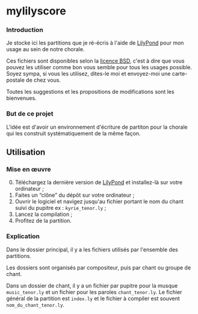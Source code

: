 # mylilyscore

### Introduction

Je stocke ici les partitions que je ré-écris à l'aide de [LilyPond](http://lilypond.org/) pour mon usage au sein de notre chorale.

Ces fichiers sont disponibles selon la [licence BSD](http://fr.wikipedia.org/wiki/Licence_BSD), c'est à dire que vous pouvez les utiliser comme bon vous semble pour tous les usages possible. Soyez sympa, si vous les utilisez, dites-le moi et envoyez-moi une carte-postale de chez vous.

Toutes les suggestions et les propositions de modifications sont les bienvenues.

### But de ce projet

L'idée est d'avoir un environnement d'écriture de partiton pour la chorale qui les construit systématiquement de la même façon.

## Utilisation

### Mise en œuvre

0.	Téléchargez la dernière version de [LilyPond](http://lilypond.org/) et installez-là sur votre ordinateur ;
0.	Faites un “clône” du dépôt sur votre ordinateur ;
0.	Ouvrir le logiciel et navigez jusqu'au fichier portant le nom du chant suivi du pupitre ex : `kyrie_tenor.ly` ;
0.	Lancez la compilation ;
0.	Profitez de la partition.

### Explication

Dans le dossier principal, il y a les fichiers utilisés par l'ensemble des partitions.

Les dossiers sont organisés par compositeur, puis par chant ou groupe de chant.

Dans un dossier de chant, il y a un fichier par pupitre pour la musque `music_tenor.ly` et un fichier pour les paroles `chant_tenor.ly`. Le fichier général de la partition est `index.ly` et le fichier à compiler est souvent `nom_du_chant_tenor.ly`.